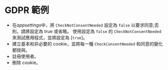 # <a name="gdpr-sample"></a>GDPR 範例

* 在*appsettings*中，將 `CheckNotConsentNeeded` 設定為 `false` 以要求同意;否則，請將設定為 true 或省略。 使用設定為 `false` 的 `CheckNotConsentNeeded` 來測試應用程式，並將設定為 [`true`]。
* 建立基本和非必要的 cookie，並將每一種 `CheckConsentNeeded` 和同意的變化都授與。
* 註冊使用者。
* 刪除 cookie。
